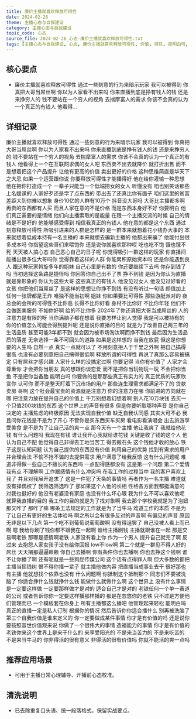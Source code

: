 ```yaml
---
title: 廉价主播就喜欢释放可得性
date: 2024-02-26
theme: 主播心态与自我建设
category: 主播心态与自我建设
topic_code: 心态
source_file: 2024-02-26_心态-廉价主播就喜欢释放可得性.txt
tags: [主播心态与自我建设, 心态, 廉价主播就喜欢释放可得性, 价值, 得性, 能明白吗, 用户, 主播]
---
```


## 核心要点
- 廉价主播就喜欢释放可得性 通过一些刻意的行为来暗示玩家 我可以被得到 你真把大哥当屌丝啊 你以为人家看不出来吗 你来直播到底是挣有钱人的钱 还是来挣穷人的 钱不要站在一个穷人的视角 去揣摩富人的需求 你该不会真的认为一个真正的有钱人 他看得…

## 详细记录

廉价主播就喜欢释放可得性 通过一些刻意的行为来暗示玩家 我可以被得到 你真把大哥当屌丝啊 你以为人家看不出来吗 你来直播到底是挣有钱人的钱 还是来挣穷人的 钱不要站在一个穷人的视角 去揣摩富人的需求 你该不会真的认为一个真正的有钱人 他看得上一个在互联网求偶的女人吧 东西卖不出去就降价 就打折出售 而不是想着把这个产品提升 让他有更高的价值 卖出更好的价格 这种思维简直是华天下之大忌 如果一个运营跟你说 你要释放可得性才能播得好 他在给你灌输一种思想 他在把你打造成一个 一辈子只能当一个低端捞女的女人 听懂没有 咱也别笑话那些上名媛课的 人家好歹还是学了点东西的 带出去了还真比你有面子 咱们这里的贫富差距大到你难以想象 身价10亿的人群有10万个 抖音没大哥吗 大哥比主播都多啊 再贵的东西都有人买 而且人家在意的不是价格 而是东西本身好不好 你要明白 他们真正需要的是情绪 他们向主播索取的是能量 在跟一个主播交流的时候 自己的情绪是不是好的 他能够感受得到 相信我真正的有钱人 他在意的都是这个东西 通过刻意释放可得性 所吸引进来的人群是怎样的 是一群本来就想着花小钱办大事的 本来就想着低成本持有一名主播的 本来就想去骗新主播的 他都出来骗了 他能付出很多成本吗 你指望这些哥们来喂饱你 还是说你就喜欢那种哎 吃也吃不饱 饿也饿不死 天天被人搞心态 自己恶心自己的日子呢 你觉得吸引一群这样的玩家 你直播间能播出很多位大哥吗你 觉得靠着这样的人群 你能累积原始资本吗 还是你能遇到良人 跟这种玩家斡旋多年的姐妹 自己心里是有数的 你还要继续下去吗 你存到钱了吗 当初选择这条路是捷径吗 你回答你自己出不了票 挣不到钱 是因为你认为直播就是靠形象的 你认为这些大哥 这些真正的有钱人 他没见过女人 他没见过好看的女孩 你把他们当屌丝了 是这样的思想让你挣不到钱 有没有听过一句话 颜值加上任何一张牌都是王炸 唯独不能当初啊 姐妹 你如果要比可得性 那些游艇派对的 夜总会的会所的可得性不比你高 长得不比你好看 身材不比你好 不比你年轻 他们不会做医美服务 不如你好啊 给的不比你多 2024年了你还真把大哥当成屌丝的 人的注意力是有限的呀 当你满脑子都在想着 我要怎样让别人觉得 我是可以被持有的 你的价值怎么可能会得到提升呢 还是说你直播的目的 就是为了改善自己两三年的生活品质 甚至可能3年都不到 就会因为被市场淘汰啊而挣不到钱 最后因为生活品质的落差 无奈选择一条不可回头的道路 如果是这样想的 当我在放屁 但这是你想要的人生吗 自然一点 真实一点就可以了 不用刻意拒人于千里之外啊 把自己搞得很高 也没有必要刻意把自己搞得很低啊 释放所谓的可得性 再说了真那么容易被搞定 只有屌丝才感兴趣 人家什么样的没搞定过啊 你要记得 当你有价值了 人家才会尊重你 才会把你当朋友 真的想跟你谈恋爱 而不是把你当玩物玩一玩 不会把你当鱼 不是把你当备胎 能明白吗 你要做的是那那些真正有实力的 真正优质的玩家欣赏你 认可你 而不是整天盯着下沉市场的用户 那些连生理需求都满足不了的 贷款卖房 哥啊 这个社会最宝贵的资源就是注意力 你的注意力在哪 你前进的方向就在哪 把注意力放在提升自己的价值上 千万别想着幻想着啊 别人花10万块钱 去买一个只值200块钱的东西 这个世界上的声音有很多 但是你要听取哪种声音 是你自己决定的 主播焦虑的终极原因 无法实现自我价值 缺乏自我认同感 其实大可不必 我且问你花钱是不是为了开心 不管你是买东西买车买房 看电影看演唱会 出去旅游享受美食 是不是为了让自己活的爽一点 那今天有一个主播 他让我爽了 我就给他花钱 有什么问题吗 我现在有钱 谁让我开心我就给谁花钱 关键是收了钱的这个人 他认为自己不配 他觉得自己非得去工地当苦工 得去搬石头 这个钱他才收的放心 铁子这是认知问题 认为自己提供的东西没有价值 利用自己的优势 找到有需求的用户 并合理合法 不偷不抢不骗的去提供需求 用户满意了给我反馈 这有什么问题呢 难道非得做一些自己不擅长的东西吗 一点配得感都没有 这是第一个问题 第二个爱情我有点 不理解啊 工作跟感情有什么冲突吗 在我工作的过程当中 我的客户喜欢上我了 并且对我展开追求了 这是一件犯了天条的事情吗 再者作为一名主播 难道就没有择偶权了 我筛选筛选咋了 那如果这个人他的长相 性格各方面我都挺满意的 对我也挺好的 他没有老婆没有家庭 也没有什么坏心眼 我为什么不可以喜欢他呢 就算我直播的目的 我工作的目的就是为了找对象啊 我去那个学校我就是为了泡妞 那又咋了 那咋了嘛 哪条王法规定的工作就是为了当牛马 难道工作的本质 不是为了让自己有更好的生活体验吗 啊之所以会有很多反对的声音啊 有偏见的声音 原因无非是以下几点 第一个吃不到葡萄说葡萄酸啊 没有得逞罢了 自己没被人看上而已啊 嗯 我给你刷了钱你都不跟我在一起啊 谁给主播刷钱 主播就跟谁在一起 那是交易啊老铁 那哪是感情啊老铁 人家没有看上你 作为一个男人 提升自己就完了啊 反过来 去抱怨人家女孩子没有给你回报 low不low啊 第二个就是一群见不得人好的屌丝 天天搁那逼逼赖赖 你自己去播啊 你有条件你也去播啊 你也去挣这个钱啊 谁不让你播了啊 还有呢就是一些狗屁传媒公司 这个话有点得罪人啊 但大多数的都把主播当摇钱树 恨不得你播一辈子 就主播他做内容 把直播当成事业去干 很好那也有主播 他就想找个依靠也没有 什么问题啊 你抵制这个抵制那个 同志们不要被洗脑了 你适合挣什么钱就挣什么钱 能做什么就做什么啊 这个世界上 没有什么事情是一定要这样做 一定要那样做才是对的 适合自己才是对的 老铁任何一个单一赛道的公司 或者告诉你你一定要这样播那样播的 都是在忽悠你的老铁 只不过是方便他们管理而已 一个模板套在你身上 所有主播都这么播吧 他管理起来轻松 能明白吗 真正的直播一定是私人订制 根据你的情况 然后告诉你你适合播什么 别再被洗脑了 第三个自我价值是谁来定义的 你一定要做成某件事情 你才是有价值的吗 还是说你要按照普世价值观来说 你做了一个很伟大的事情 造福能力的事情 你才是有价值的 老铁你来这个世界上是来干什么的 来享受阳光的 不是来当苦力的 不是来吃苦的 不是来当牛马的 你非得活的很有意义 非得活的很有价值吗 你就不能活的爽一点吗

## 推荐应用场景
- 可用于主播日常心理辅导、开播前心态校准。

## 清洗说明
- 已去除重复口头语、统一段落格式，保留实战要点。